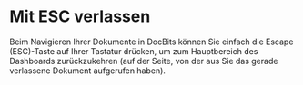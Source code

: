 # Mit ESC verlassen

Beim Navigieren Ihrer Dokumente in DocBits können Sie einfach die Escape (ESC)-Taste auf Ihrer Tastatur drücken, um zum Hauptbereich des Dashboards zurückzukehren (auf der Seite, von der aus Sie das gerade verlassene Dokument aufgerufen haben).

